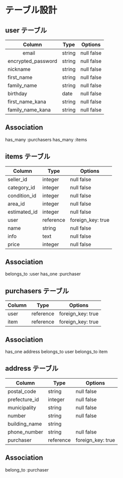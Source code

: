 # テーブル設計

## user テーブル

| Column           | Type   | Options    |
| ---------------  | ------ | ---------- |
| 　　　email       | string | null false |
|encrypted_password| string | null false |
|    nickname      | string | null false |
|   first_name     | string | null false |
| family_name      | string | null false |
|    birthday      |  date  | null false |
|first_name_kana   | string | null false |
|family_name_kana  | string | null false |

## Association
has_many :purchasers
has_many :items

## items テーブル

| Column      | Type    | Options         |
| --------    | ------- | --------------  |
| seller_id   | integer | null false      |
| category_id | integer | null false      |
| condition_id| integer | null false      |
|    area_id  | integer | null false      |
|estimated_id | integer | null false      |
|    user     |reference|foreign_key: true|
|     name    |  string |  null false     |
|     info    |   text  |  null false     |
|    price    | integer | null false      |

## Association
belongs_to :user
has_one :purchaser

## purchasers テーブル
| Column      | Type    | Options         |
| ----------- | --------| --------------  |
|    user     |reference|foreign_key: true|
|    item     |reference|foreign_key: true|

## Association
has_one address
belongs_to user
belongs_to item

## address テーブル
| Column      | Type    | Options         |
| ----------- | --------| --------------- |
| postal_code |  string | null false      |
|prefecture_id| integer | null false      |
|municipality |  string | null false      |
|  number     |  string | null false      |
|building_name|  string |                 |
|phone_number |  string | null false      |
| purchaser   |reference|foreign_key: true|


 ## Association
 belong_to :purchaser
 